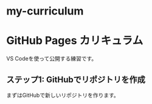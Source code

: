 # my-curriculum
<!DOCTYPE html>
<html lang="ja">
<head>
  <meta charset="UTF-8">
  <title>カリキュラム</title>
</head>
<body>
  <h1>GitHub Pages カリキュラム</h1>
  <p>VS Codeを使って公開する練習です。</p>
  <h2>ステップ1: GitHubでリポジトリを作成</h2>
  <p>まずはGitHubで新しいリポジトリを作ります。</p>
</body>
</html>


